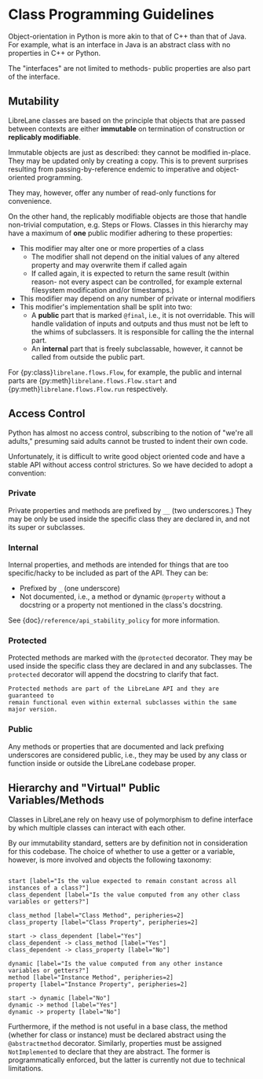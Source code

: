 # Class Programming Guidelines

Object-orientation in Python is more akin to that of C++ than that of Java. For
example, what is an interface in Java is an abstract class with no properties
in C++ or Python.

The "interfaces" are not limited to methods- public properties are also part of
the interface.

## Mutability

LibreLane classes are based on the principle that objects that are passed
between contexts are either **immutable** on termination of construction or
**replicably modifiable**.

Immutable objects are just as described: they cannot be modified in-place.
They may be updated only by creating a copy. This is to prevent surprises
resulting from passing-by-reference endemic to imperative and object-oriented
programming.

They may, however, offer any number of read-only functions for convenience.

On the other hand, the replicably modifiable objects are those that handle
non-trivial computation, e.g. Steps or Flows. Classes in this hierarchy may have
a maximum of **one** public modifier adhering to these properties:

* This modifier may alter one or more properties of a class
  * The modifier shall not depend on the initial values of any altered
    property and may overwrite them if called again
  * If called again, it is expected to return the same result (within reason-
    not every aspect can be controlled, for example external filesystem
    modification and/or timestamps.)
* This modifier may depend on any number of private or internal modifiers
* This modifier's implementation shall be split into two:
  * A **public** part that is marked `@final`, i.e., it is not overridable.
    This will handle validation of inputs and outputs and thus must not be
    left to the whims of subclassers. It is responsible for calling the the
    internal part.
  * An **internal** part that is freely subclassable, however, it cannot be
    called from outside the public part.

For {py:class}`librelane.flows.Flow`, for example, the public and internal parts
are {py:meth}`librelane.flows.Flow.start` and {py:meth}`librelane.flows.Flow.run`
respectively.

## Access Control

Python has almost no access control, subscribing to the notion of
"we're all adults," presuming said adults cannot be trusted to indent their own
code.

Unfortunately, it is difficult to write good object oriented code and have
a stable API without access control strictures. So we have decided to adopt
a convention:

### Private

Private properties and methods are prefixed by `__` (two underscores.) They may
be only be used inside the specific class they are declared in, and not its
super or subclasses.

### Internal

Internal properties, and methods are intended for things that are too
specific/hacky to be included as part of the API. They can be:

* Prefixed by `_` (one underscore)
* Not documented, i.e., a method or dynamic `@property` without a docstring
  or a property not mentioned in the class's docstring.

See {doc}`/reference/api_stability_policy` for more information.

### Protected

Protected methods are marked with the `@protected` decorator. They may be used
inside the specific class they are declared in and any subclasses. The `protected`
decorator will append the docstring to clarify that fact.

```{note}
Protected methods are part of the LibreLane API and they are guaranteed to
remain functional even within external subclasses within the same major version.
```

### Public

Any methods or properties that are documented and lack prefixing underscores
are considered public, i.e., they may be used by any class or function inside
or outside the LibreLane codebase proper.

## Hierarchy and "Virtual" Public Variables/Methods

Classes in LibreLane rely on heavy use of polymorphism to define interface by
which multiple classes can interact with each other.

By our immutability standard, setters are by definition not in
consideration for this codebase. The choice of whether to use a getter or a
variable, however, is more involved and objects the following taxonomy:

```{digraph} taxonomy

start [label="Is the value expected to remain constant across all instances of a class?"]
class_dependent [label="Is the value computed from any other class variables or getters?"]

class_method [label="Class Method", peripheries=2]
class_property [label="Class Property", peripheries=2]

start -> class_dependent [label="Yes"]
class_dependent -> class_method [label="Yes"]
class_dependent -> class_property [label="No"]

dynamic [label="Is the value computed from any other instance variables or getters?"]
method [label="Instance Method", peripheries=2]
property [label="Instance Property", peripheries=2]

start -> dynamic [label="No"]
dynamic -> method [label="Yes"]
dynamic -> property [label="No"]

```

Furthermore, if the method is not useful in a base class, the method
(whether for class or instance) must be declared abstract using the
`@abstractmethod` decorator. Similarly, properties must be assigned
`NotImplemented` to declare that they are abstract. The former
is programmatically enforced, but the latter is currently not due to
technical limitations.
